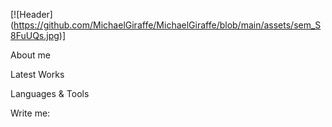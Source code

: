 <!---- 
👋 Hi, I’m @MichaelGiraffe.I exist
- 😎🤑I like pet projects
- 👀 I’m interested in programming
- 🌱 I’m currently learning Python,C++.
- 💞️ I’m looking to collaborate on any people, which can help me get experience with libraries and take me on their project
- 📫 How to reach me uscoff2005@gmail.com
- who the hell even read that!?
--->

<!---
MichaelGiraffe/MichaelGiraffe is a ✨ special ✨ repository because its `README.md` (this file) appears on your GitHub profile.
You can click the Preview link to take a look at your changes.
--->

[![Header] (https://github.com/MichaelGiraffe/MichaelGiraffe/blob/main/assets/sem_S8FuUQs.jpg)]

About me

Latest Works

Languages & Tools

Write me:

